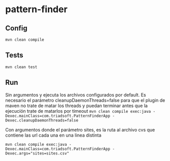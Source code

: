 # pattern-finder


## Config
``mvn clean compile``

## Tests

``mvn clean test``

## Run

Sin argumentos y ejecuta los archivos configurados por default.
Es necesario el parámetro cleanupDaemonThreads=false para que el plugin de maven no trate de matar los threads y puedan terminar antes que la ejecucíón trate de matarlos por timeout
``mvn clean compile exec:java -Dexec.mainClass=com.triadsoft.PatternFinderApp -Dexec.cleanupDaemonThreads=false``

Con argumentos donde el parámetro sites, es la ruta al archivo cvs que contiene las url cada una en una linea distinta

``mvn clean compile exec:java -Dexec.mainClass=com.triadsoft.PatternFinderApp -Dexec.args="sites=sites.csv"``
